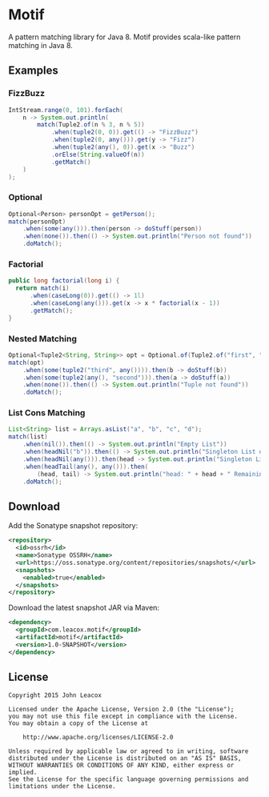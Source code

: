 Motif
=====

A pattern matching library for Java 8. Motif provides scala-like pattern matching in Java 8.

## Examples

### FizzBuzz

```java
IntStream.range(0, 101).forEach(
    n -> System.out.println(
        match(Tuple2.of(n % 3, n % 5))
            .when(tuple2(0, 0)).get(() -> "FizzBuzz")
            .when(tuple2(0, any())).get(y -> "Fizz")
            .when(tuple2(any(), 0)).get(x -> "Buzz")
            .orElse(String.valueOf(n))
            .getMatch()
    )
);
```

### Optional

```java
Optional<Person> personOpt = getPerson();
match(personOpt)
    .when(some(any())).then(person -> doStuff(person))
    .when(none()).then(() -> System.out.println("Person not found"))
    .doMatch();
```

### Factorial

```java
public long factorial(long i) {
  return match(i)
      .when(caseLong(0)).get(() -> 1l)
      .when(caseLong(any())).get(x -> x * factorial(x - 1))
      .getMatch();
}
```

### Nested Matching

```java
Optional<Tuple2<String, String>> opt = Optional.of(Tuple2.of("first", "second"));
match(opt)
    .when(some(tuple2("third", any()))).then(b -> doStuff(b))
    .when(some(tuple2(any(), "second"))).then(a -> doStuff(a))
    .when(none()).then(() -> System.out.println("Tuple not found"))
    .doMatch();
```

### List Cons Matching

```java
List<String> list = Arrays.asList("a", "b", "c", "d");
match(list)
    .when(nil()).then(() -> System.out.println("Empty List"))
    .when(headNil("b")).then(() -> System.out.println("Singleton List of 'b'"))
    .when(headNil(any())).then(head -> System.out.println("Singleton List of " + head))
    .when(headTail(any(), any())).then(
        (head, tail) -> System.out.println("head: " + head + " Remaining: " + tail))
    .doMatch();
```

## Download

Add the Sonatype snapshot repository:

```xml
<repository>
  <id>ossrh</id>
  <name>Sonatype OSSRH</name>
  <url>https://oss.sonatype.org/content/repositories/snapshots/</url>
  <snapshots>
    <enabled>true</enabled>
  </snapshots>
</repository>
```

Download the latest snapshot JAR via Maven:

```xml
<dependency>
  <groupId>com.leacox.motif</groupId>
  <artifactId>motif</artifactId>
  <version>1.0-SNAPSHOT</version>
</dependency>
```

## License

    Copyright 2015 John Leacox

    Licensed under the Apache License, Version 2.0 (the "License");
    you may not use this file except in compliance with the License.
    You may obtain a copy of the License at

        http://www.apache.org/licenses/LICENSE-2.0

    Unless required by applicable law or agreed to in writing, software
    distributed under the License is distributed on an "AS IS" BASIS,
    WITHOUT WARRANTIES OR CONDITIONS OF ANY KIND, either express or implied.
    See the License for the specific language governing permissions and
    limitations under the License.
